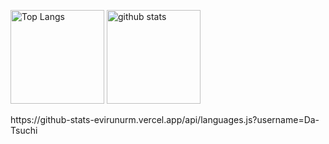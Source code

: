 <p align="left"> 
  <img alt="Top Langs" height="150px" src="https://github-readme-stats.vercel.app/api/top-langs/?username=Da-Tsuchi&layout=compact&count_private=true&show_icons=true&theme=tokyonight" />
  <img alt="github stats" height="150px" src="https://github-readme-stats.vercel.app/api?username=Da-Tsuchi&count_private=true&show_icons=true&show_icons=true&theme=tokyonight" />
</p>
https://github-stats-evirunurm.vercel.app/api/languages.js?username=Da-Tsuchi
